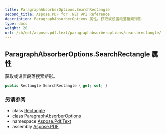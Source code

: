 ```yaml
---
title: ParagraphAbsorberOptions.SearchRectangle
second_title: Aspose.PDF for .NET API Reference
description: ParagraphAbsorberOptions 属性。获取或设置段落搜索矩形
type: docs
weight: 20
url: /zh/net/aspose.pdf.text/paragraphabsorberoptions/searchrectangle/
---
```

## ParagraphAbsorberOptions.SearchRectangle 属性

获取或设置段落搜索矩形。

```csharp
public Rectangle SearchRectangle { get; set; }
```

### 另请参阅

* class [Rectangle](../../../aspose.pdf/rectangle/)
* class [ParagraphAbsorberOptions](../)
* namespace [Aspose.Pdf.Text](../../../aspose.pdf.text/)
* assembly [Aspose.PDF](../../../)